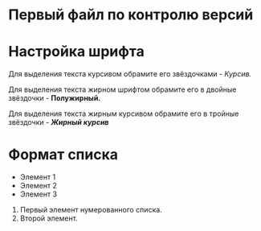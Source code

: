 # Первый файл по контролю версий 
# Настройка шрифта 
Для выделения текста курсивом обрамите его звёздочками - *Курсив.* 

Для выделения текста жирном шрифтом обрамите его в двойные звёздочки - **Полужирный.**

Для выделения текста жирным курсивом обрамите его в тройные звёздочки - ***Жирный курсив*** 
# Формат списка 
* Элемент 1
* Элемент 2
* Элемент 3

1. Первый элемент нумерованного списка.
2. Второй элемент.


